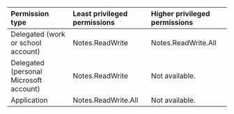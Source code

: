 |Permission type|Least privileged permissions|Higher privileged permissions|
|:---|:---|:---|
|Delegated (work or school account)|Notes.ReadWrite|Notes.ReadWrite.All|
|Delegated (personal Microsoft account)|Notes.ReadWrite|Not available.|
|Application|Notes.ReadWrite.All|Not available.|